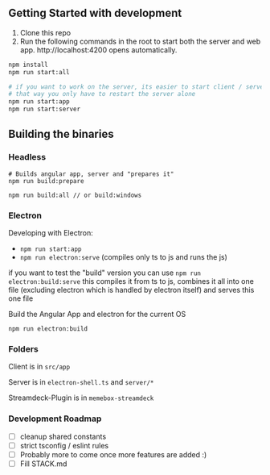 
## Getting Started with development

1. Clone this repo
2. Run the following commands in the root to start both the server and web app.
   http://localhost:4200 opens automatically.

```sh
npm install
npm run start:all

# if you want to work on the server, its easier to start client / server separately
# that way you only have to restart the server alone
npm run start:app
npm run start:server
```

## Building the binaries

### Headless

```
# Builds angular app, server and "prepares it" 
npm run build:prepare

npm run build:all // or build:windows 
```

### Electron

Developing with Electron:

- `npm run start:app`
- `npm run electron:serve` (compiles only ts to js and runs the js)

if you want to test the "build" version you can use `npm run electron:build:serve`
this compiles it from ts to js, combines it all into one file (excluding electron which is handled by electron itself) and serves this one file

Build the Angular App and electron for the current OS

```
npm run electron:build
```

### Folders
Client is in `src/app`

Server is in `electron-shell.ts` and `server/*`

Streamdeck-Plugin is in `memebox-streamdeck`

### Development Roadmap

- [ ] cleanup shared constants
- [ ] strict tsconfig / eslint rules
- [ ] Probably more to come once more features are added :)
- [ ] Fill STACK.md
